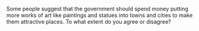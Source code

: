 Some people suggest that the government should spend money putting more works of art like paintings and statues into towns and cities to make them attractive places. To what extent do you agree or disagree?
